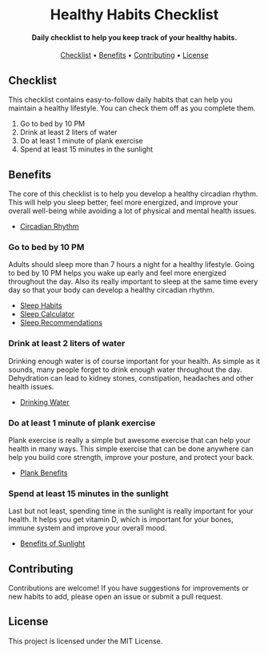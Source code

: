 <h1 align="center">
    Healthy Habits Checklist
</h1>

<h4 align="center">
    Daily checklist to help you keep track of your healthy habits.
</h4>

<p align="center">
  <a href="#checklist">Checklist</a> •
  <a href="#benefits">Benefits</a> •
  <a href="#contributing">Contributing</a> •
  <a href="#license">License</a>
</p>

## Checklist

This checklist contains easy-to-follow daily habits that can help you maintain a healthy lifestyle. You can check them off as you complete them.

1. Go to bed by 10 PM
2. Drink at least 2 liters of water
3. Do at least 1 minute of plank exercise
4. Spend at least 15 minutes in the sunlight

## Benefits

The core of this checklist is to help you develop a healthy circadian rhythm.
This will help you sleep better, feel more energized, and improve your overall well-being while avoiding a lot of physical and mental health issues.

- [Circadian Rhythm](https://www.sleepfoundation.org/circadian-rhythm)

### Go to bed by 10 PM

Adults should sleep more than 7 hours a night for a healthy lifestyle.
Going to bed by 10 PM helps you wake up early and feel more energized throughout the day.
Also its really important to sleep at the same time every day so that your body can develop a healthy circadian rhythm.

- [Sleep Habits](https://www.sleepfoundation.org/sleep-habits)
- [Sleep Calculator](https://www.sleepfoundation.org/sleep-calculator)
- [Sleep Recommendations](https://pmc.ncbi.nlm.nih.gov/articles/PMC6267703/table/t1-nss-10-421/)

### Drink at least 2 liters of water

Drinking enough water is of course important for your health.
As simple as it sounds, many people forget to drink enough water throughout the day.
Dehydration can lead to kidney stones, constipation, headaches and other health issues.

- [Drinking Water](https://www.healthdirect.gov.au/drinking-water-and-your-health)

### Do at least 1 minute of plank exercise

Plank exercise is really a simple but awesome exercise that can help your health in many ways.
This simple exercise that can be done anywhere can help you build core strength, improve your posture, and protect your back.

- [Plank Benefits](https://health.clevelandclinic.org/plank-exercise-benefits)

### Spend at least 15 minutes in the sunlight

Last but not least, spending time in the sunlight is really important for your health.
It helps you get vitamin D, which is important for your bones, immune system and improve your overall mood.

- [Benefits of Sunlight](https://health.clevelandclinic.org/how-much-sunshine-you-need-daily)

## Contributing

Contributions are welcome! If you have suggestions for improvements or new habits to add, please open an issue or submit a pull request.

## License

This project is licensed under the MIT License.
